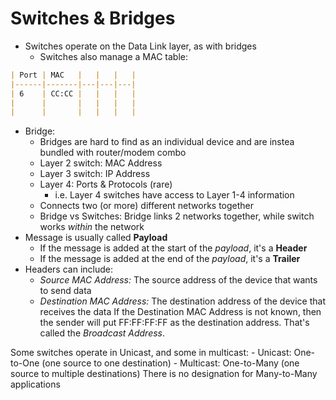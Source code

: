 # Switches & Bridges
- Switches operate on the Data Link layer, as with bridges
	- Switches also manage a MAC table:
```markdown
| Port | MAC   |   |   |   |
|------|-------|---|---|---|
| 6    | CC:CC |   |   |   |
|      |       |   |   |   |
|      |       |   |   |   |
```
- Bridge: 
	- Bridges are hard to find as an individual device and are instea bundled with router/modem combo
	- Layer 2 switch: MAC Address
	- Layer 3 switch: IP Address
	- Layer 4: Ports & Protocols (rare)
		- i.e. Layer 4 switches have access to Layer 1-4 information
	- Connects two (or more) different networks together 
	- Bridge vs Switches: Bridge links 2 networks together, while switch works *within* the network
- Message is usually called **Payload**
	- If the message is added at the start of the *payload*, it's a **Header**
	- If the message is added at the end of the *payload*, it's a **Trailer**
- Headers can include:
	- *Source MAC Address:* The source address of the device that wants to send data
	- *Destination MAC Address:* The destination address of the device that receives the data 
If the Destination MAC Address is not known, then the sender will put FF:FF:FF:FF as the destination address. That's called the *Broadcast Address*.

Some switches operate in Unicast, and some in multicast:
	- Unicast: One-to-One (one source to one destination)
	- Multicast: One-to-Many (one source to multiple destinations)
	There is no designation for Many-to-Many applications 

